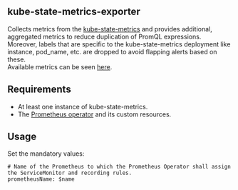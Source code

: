 kube-state-metrics-exporter
---------------------------

Collects metrics from the [kube-state-metrics](https://github.com/kubernetes/kube-state-metrics) and provides additional, aggregated metrics to reduce duplication of PromQL expressions.  
Moreover, labels that are specific to the kube-state-metrics deployment like instance, pod_name, etc. are dropped to avoid flapping alerts based on these.  
Available metrics can be seen [here](./aggregations/aggregations.rules).

## Requirements

- At least one instance of kube-state-metrics.
- The [Prometheus operator](https://github.com/coreos/prometheus-operator) and its custom resources.

## Usage

Set the mandatory values:

```
# Name of the Prometheus to which the Prometheus Operator shall assign the ServiceMonitor and recording rules.
prometheusName: $name
```
